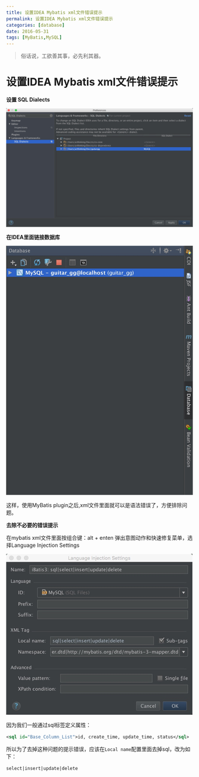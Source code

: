 ```yaml
---
title: 设置IDEA Mybatis xml文件错误提示 
permalink: 设置IDEA Mybatis xml文件错误提示
categories: [database]
date: 2016-05-31
tags: [MyBatis,MySQL]
---
```


> 俗话说，工欲善其事，必先利其器。

# 设置IDEA Mybatis xml文件错误提示

**设置 SQL Dialects**

![](https://raw.githubusercontent.com/arthinking/arthinking.github.io/blog/source/_posts/database/mybatis/media/14646755250753.jpg)

**在IDEA里面链接数据库**

![](https://raw.githubusercontent.com/arthinking/arthinking.github.io/blog/source/_posts/database/mybatis/media/14646757875441.jpg)

这样，使用MyBatis plugin之后,xml文件里面就可以是语法错误了，方便排除问题。

**去除不必要的错误提示**

在mybatis xml文件里面按组合键：alt + enten  弹出意图动作和快速修复菜单，选择Language Injection Settings

![](https://raw.githubusercontent.com/arthinking/arthinking.github.io/blog/source/_posts/database/mybatis/media/14646749374769.jpg)

因为我们一般通过sql标签定义属性：

```xml
<sql id="Base_Column_List">id, create_time, update_time, status</sql>
```

所以为了去掉这种问题的提示错误，应该在`Local name`配置里面去掉sql，改为如下：

```
select|insert|update|delete
```


